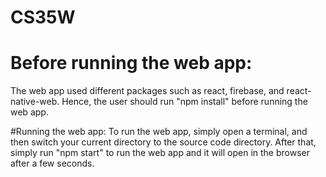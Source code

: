# CS35W

# Before running the web app:
The web app used different packages such as react, firebase, and react-native-web. 
Hence, the user should run "npm install" before running the web app. 

#Running the web app:
To run the web app, simply open a terminal, and then switch your current directory
to the source code directory. After that, simply run "npm start" to run the web app
and it will open in the browser after a few seconds.
